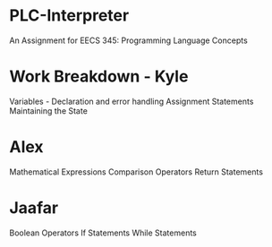 # PLC-Interpreter
An Assignment for EECS 345: Programming Language Concepts

# Work Breakdown - Kyle
Variables - Declaration and error handling
Assignment Statements
Maintaining the State

# Alex
Mathematical Expressions
Comparison Operators
Return Statements

# Jaafar
Boolean Operators
If Statements
While Statements


